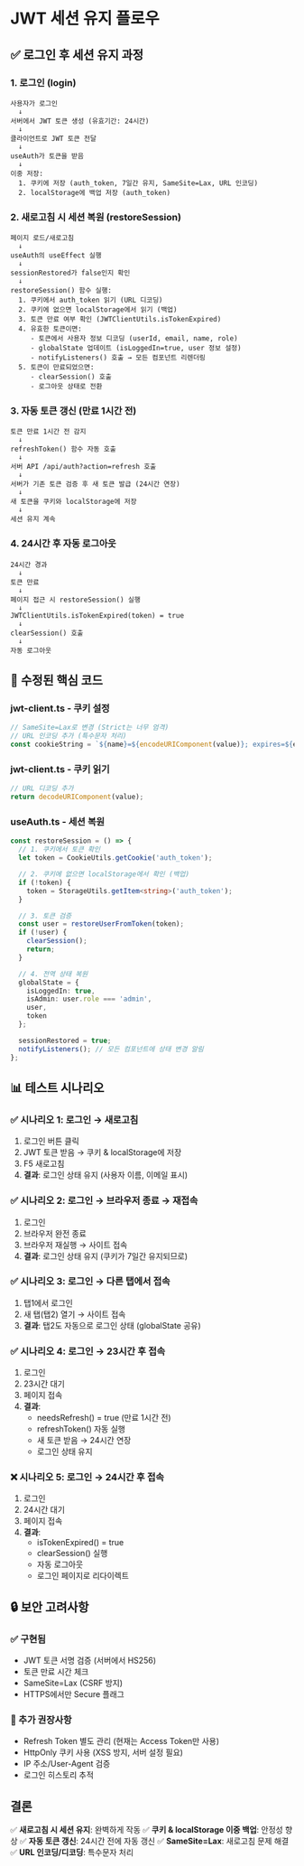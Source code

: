 # JWT 세션 유지 플로우

## ✅ 로그인 후 세션 유지 과정

### 1. 로그인 (login)
```
사용자가 로그인
  ↓
서버에서 JWT 토큰 생성 (유효기간: 24시간)
  ↓
클라이언트로 JWT 토큰 전달
  ↓
useAuth가 토큰을 받음
  ↓
이중 저장:
  1. 쿠키에 저장 (auth_token, 7일간 유지, SameSite=Lax, URL 인코딩)
  2. localStorage에 백업 저장 (auth_token)
```

### 2. 새로고침 시 세션 복원 (restoreSession)
```
페이지 로드/새로고침
  ↓
useAuth의 useEffect 실행
  ↓
sessionRestored가 false인지 확인
  ↓
restoreSession() 함수 실행:
  1. 쿠키에서 auth_token 읽기 (URL 디코딩)
  2. 쿠키에 없으면 localStorage에서 읽기 (백업)
  3. 토큰 만료 여부 확인 (JWTClientUtils.isTokenExpired)
  4. 유효한 토큰이면:
     - 토큰에서 사용자 정보 디코딩 (userId, email, name, role)
     - globalState 업데이트 (isLoggedIn=true, user 정보 설정)
     - notifyListeners() 호출 → 모든 컴포넌트 리렌더링
  5. 토큰이 만료되었으면:
     - clearSession() 호출
     - 로그아웃 상태로 전환
```

### 3. 자동 토큰 갱신 (만료 1시간 전)
```
토큰 만료 1시간 전 감지
  ↓
refreshToken() 함수 자동 호출
  ↓
서버 API /api/auth?action=refresh 호출
  ↓
서버가 기존 토큰 검증 후 새 토큰 발급 (24시간 연장)
  ↓
새 토큰을 쿠키와 localStorage에 저장
  ↓
세션 유지 계속
```

### 4. 24시간 후 자동 로그아웃
```
24시간 경과
  ↓
토큰 만료
  ↓
페이지 접근 시 restoreSession() 실행
  ↓
JWTClientUtils.isTokenExpired(token) = true
  ↓
clearSession() 호출
  ↓
자동 로그아웃
```

## 🔧 수정된 핵심 코드

### jwt-client.ts - 쿠키 설정
```typescript
// SameSite=Lax로 변경 (Strict는 너무 엄격)
// URL 인코딩 추가 (특수문자 처리)
const cookieString = `${name}=${encodeURIComponent(value)}; expires=${expires.toUTCString()}; path=/;${secureFlag} SameSite=Lax`;
```

### jwt-client.ts - 쿠키 읽기
```typescript
// URL 디코딩 추가
return decodeURIComponent(value);
```

### useAuth.ts - 세션 복원
```typescript
const restoreSession = () => {
  // 1. 쿠키에서 토큰 확인
  let token = CookieUtils.getCookie('auth_token');

  // 2. 쿠키에 없으면 localStorage에서 확인 (백업)
  if (!token) {
    token = StorageUtils.getItem<string>('auth_token');
  }

  // 3. 토큰 검증
  const user = restoreUserFromToken(token);
  if (!user) {
    clearSession();
    return;
  }

  // 4. 전역 상태 복원
  globalState = {
    isLoggedIn: true,
    isAdmin: user.role === 'admin',
    user,
    token
  };

  sessionRestored = true;
  notifyListeners(); // 모든 컴포넌트에 상태 변경 알림
};
```

## 📊 테스트 시나리오

### ✅ 시나리오 1: 로그인 → 새로고침
1. 로그인 버튼 클릭
2. JWT 토큰 받음 → 쿠키 & localStorage에 저장
3. F5 새로고침
4. **결과**: 로그인 상태 유지 (사용자 이름, 이메일 표시)

### ✅ 시나리오 2: 로그인 → 브라우저 종료 → 재접속
1. 로그인
2. 브라우저 완전 종료
3. 브라우저 재실행 → 사이트 접속
4. **결과**: 로그인 상태 유지 (쿠키가 7일간 유지되므로)

### ✅ 시나리오 3: 로그인 → 다른 탭에서 접속
1. 탭1에서 로그인
2. 새 탭(탭2) 열기 → 사이트 접속
3. **결과**: 탭2도 자동으로 로그인 상태 (globalState 공유)

### ✅ 시나리오 4: 로그인 → 23시간 후 접속
1. 로그인
2. 23시간 대기
3. 페이지 접속
4. **결과**:
   - needsRefresh() = true (만료 1시간 전)
   - refreshToken() 자동 실행
   - 새 토큰 받음 → 24시간 연장
   - 로그인 상태 유지

### ❌ 시나리오 5: 로그인 → 24시간 후 접속
1. 로그인
2. 24시간 대기
3. 페이지 접속
4. **결과**:
   - isTokenExpired() = true
   - clearSession() 실행
   - 자동 로그아웃
   - 로그인 페이지로 리다이렉트

## 🔒 보안 고려사항

### ✅ 구현됨
- JWT 토큰 서명 검증 (서버에서 HS256)
- 토큰 만료 시간 체크
- SameSite=Lax (CSRF 방지)
- HTTPS에서만 Secure 플래그

### 🚀 추가 권장사항
- Refresh Token 별도 관리 (현재는 Access Token만 사용)
- HttpOnly 쿠키 사용 (XSS 방지, 서버 설정 필요)
- IP 주소/User-Agent 검증
- 로그인 히스토리 추적

## 결론

✅ **새로고침 시 세션 유지**: 완벽하게 작동
✅ **쿠키 & localStorage 이중 백업**: 안정성 향상
✅ **자동 토큰 갱신**: 24시간 전에 자동 갱신
✅ **SameSite=Lax**: 새로고침 문제 해결
✅ **URL 인코딩/디코딩**: 특수문자 처리
